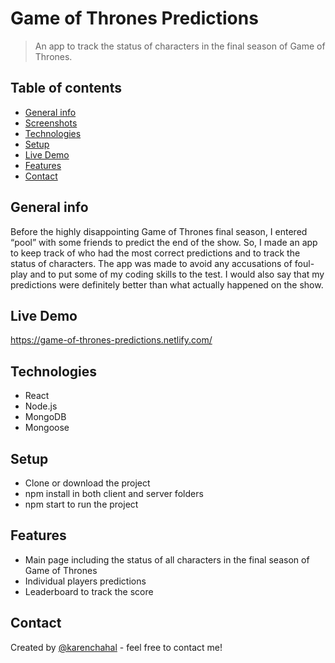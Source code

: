# Game of Thrones Predictions
> An app to track the status of characters in the final season of Game of Thrones.

## Table of contents
* [General info](#general-info)
* [Screenshots](#screenshots)
* [Technologies](#technologies)
* [Setup](#setup)
* [Live Demo](#live-demo)
* [Features](#features)
* [Contact](#contact)

## General info
Before the highly disappointing Game of Thrones final season, I entered  “pool” with some friends to predict the end of the show. So, I made an app to keep track of who had the most correct predictions and to track the status of characters. The app was made to avoid any accusations of foul-play and to put some of my coding skills to the test. I would also say that my predictions were definitely better than what actually happened on the show.

## Live Demo
https://game-of-thrones-predictions.netlify.com/

## Technologies
* React
* Node.js
* MongoDB
* Mongoose

## Setup
 - Clone or download the project
 - npm install in both client and server folders
 - npm start to run the project
 
## Features
* Main page including the status of all characters in the final season of Game of Thrones
* Individual players predictions
* Leaderboard to track the score

## Contact
Created by [@karenchahal](https://https://www.karenjeetchahal.com) - feel free to contact me!
